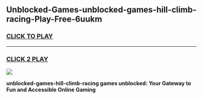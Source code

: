 
## Unblocked-Games-unblocked-games-hill-climb-racing-Play-Free-6uukm
<h3>
<a href="https://premium76.site?title=unblocked-games-hill-climb-racing&ref=19M">CLICK TO PLAY</a></h3>
<hr>

<h3>
<a href="https://premium76.site?title=unblocked-games-hill-climb-racing&ref=19M">CLICK 2 PLAY</a>
  
</h3>

<a href="https://premium76.site?title=unblocked-games-hill-climb-racing&ref=19M"><img src="https://clearcache.store/games.png"></a>


**unblocked-games-hill-climb-racing games unblocked: Your Gateway to Fun and Accessible Online Gaming**
